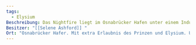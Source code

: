 ```yaml
---
tags:
  - Elysium
Beschreibung: Das Nightfire liegt im Osnabrücker Hafen unter einem Industrie-Gebäude. Der Eingang ist unscheinbar an der Seite versteckt.Der Eingangsbereich enthält neben der Kasse und Garderobe eine Umkleide mit Duschen und Spinten.Der Disco-Bereich selbst besteht aus drei Areas, die über Gänge mit einander verbinden sind und jeweils ein Bar enthalten. Außerdem gibt es eine Dachterasse, deren Eingang etwas versteckt ist. Die enthält eine eigene Bar und Musik.Der Spiel-Bereich ist gut versteckt. Über verborgene Türen kommt man in einen Dungeon, mit einem großen Hauptraum und verschiedenen kleinen Räumen, in die man sich zurück ziehen kann. [[Selene Ashford]] hat viel Personal, dass darin geübt ist Besucher zu verführen. Diese gehen auch als ihre Herde durch.Der Club wird offiziell von einem Ghoul von ihr geführt, der aber ihr willenloser Sklave ist.
Besitzer: "[[Selene Ashford]] "
Ort: "Osnabrücker Hafer. Mit extra Erlaubnis des Prinzen und Elysium. Unter der Fabrik von [[Julius Hekter]] "
---
```

